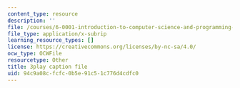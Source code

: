 ```yaml
---
content_type: resource
description: ''
file: /courses/6-0001-introduction-to-computer-science-and-programming-in-python-fall-2016/94c9a08cfcfc0b5e91c51c776d4cdfc0_Y6J8I056Ffw.srt
file_type: application/x-subrip
learning_resource_types: []
license: https://creativecommons.org/licenses/by-nc-sa/4.0/
ocw_type: OCWFile
resourcetype: Other
title: 3play caption file
uid: 94c9a08c-fcfc-0b5e-91c5-1c776d4cdfc0
---
```

